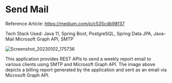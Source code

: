 ﻿# Send Mail

Reference Article: https://medium.com/p/c535cdb98f37
 
 Tech Stack Used: Java 11, Spring Boot, PostgreSQL, Spring Data JPA, Java-Mail Microsoft Graph API, SMTP
 
![Screenshot_20230102_175736](https://user-images.githubusercontent.com/20402657/215328772-d9387961-9fee-45de-9b47-c2aaf383defb.png)

This application provides REST APIs to send a weekly report email to various clients using SMTP and Microsoft Graph API. The image above depicts a billing report generated by the application and sent as an email via Microsoft Graph API.
